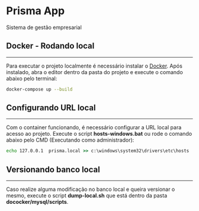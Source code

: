 # Prisma App
<p>Sistema de gestão empresarial</p>

## Docker - Rodando local
-------------------------
<p>Para executar o projeto localmente é necessário instalar o <a href="https://www.docker.com/products/docker-desktop">Docker</a>. Após instalado, abra o editor dentro da pasta do projeto e execute o comando abaixo pelo terminal:</p>

```` bash
docker-compose up --build
````

## Configurando URL local
-------------------------
<p>Com o container funcionando, é necessário configurar a URL local para acesso ao projeto. Execute o script <strong>hosts-windows.bat</strong> ou rode o comando abaixo pelo CMD (Executando como administrador):</p>

```` cmd
echo 127.0.0.1  prisma.local >> c:\windows\system32\drivers\etc\hosts
````

## Versionando banco local
--------------------------
<p>Caso realize alguma modificação no banco local e queira versionar o mesmo, execute o script <strong>dump-local.sh</strong> que está dentro da pasta <strong>dococker/mysql/scripts</strong>.</p>